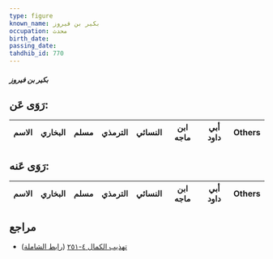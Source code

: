 ```yaml
---
type: figure
known_name: بكير بن فيروز
occupation: محدث
birth_date:
passing_date:
tahdhib_id: 770
---
```

##### بكير بن فيروز

## رَوَى عَن:
| الاسم | البخاري | مسلم | الترمذي | النسائي | ابن ماجه | أبي داود | Others |
| ----- | ------- | ---- | ------- | ------- | -------- | -------- | ------ |
## رَوَى عَنه:
| الاسم | البخاري | مسلم | الترمذي | النسائي | ابن ماجه | أبي داود | Others |
| ----- | ------- | ---- | ------- | ------- | -------- | -------- | ------ |
## مراجع
- [تهذيب الكمال ٤-٢٥١](obsidian://open?vault=Tahdhib-al-Kamal&file=Figures/٧٧٠-بكير%20بن%20فيروز) ([رابط الشاملة](https://shamela.ws/book/3722/1765))